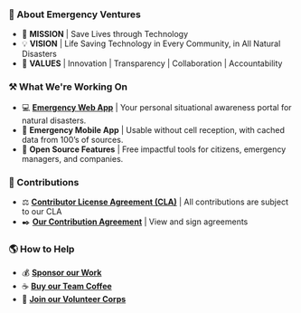 ### 🚨 About Emergency Ventures
- 🚀 **MISSION** | Save Lives through Technology
- 💡 **VISION** | Life Saving Technology in Every Community, in All Natural Disasters
- 🧭 **VALUES** | Innovation | Transparency | Collaboration | Accountability

### ⚒️ What We're Working On
- 💻 **[Emergency Web App](https://app.emergency.company/)** | Your personal situational awareness portal for natural disasters.
- 📱 **Emergency Mobile App** | Usable without cell reception, with cached data from 100’s of sources.
- 📖 **Open Source Features** | Free impactful tools for citizens, emergency managers, and companies.

### 🙏  Contributions
- ⚖️ **[Contributor License Agreement (CLA)](https://en.wikipedia.org/wiki/Contributor_License_Agreement)** | All contributions are subject to our CLA
- ✒️ **[Our Contribution Agreement](https://emergency.docsend.com/view/r5ff9nbkq9qn7ky4)** | View and sign agreements

### 🌎 How to Help
- 💰 **[Sponsor our Work](https://github.com/sponsors/EmergencyVentures)**
- ☕ **[Buy our Team Coffee](https://www.buymeacoffee.com/EmergencyTeam)**
- 🤍 **[Join our Volunteer Corps](https://docs.google.com/forms/d/e/1FAIpQLScbkCXGF6VP-tg8m9PMlXrcdPbmEfXv72BX4w_nsVgTErVdZA/viewform/)**

